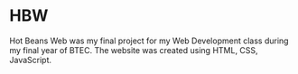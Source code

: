 # HBW
Hot Beans Web was my final project for my Web Development class during my final year of BTEC. The website was created using HTML, CSS, JavaScript.
